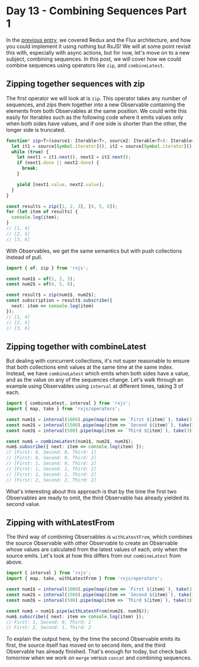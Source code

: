 # Day 13 - Combining Sequences Part 1

In the [previous entry](../12/readme.md), we covered Redux and the Flux architecture, and how you could implement it using nothing but RxJS!  We will at some point revisit this with, especially with async actions, but for now, let's move on to a new subject, combining sequences.  In this post, we will cover how we could combine sequences using operators like `zip`, and `combineLatest`.  

## Zipping together sequences with zip

The first operator we will look at is `zip`.  This operator takes any number of sequences, and zips them together into a new Observable containing the elements from both Observables at the same position.  We could write this easily for Iterables such as the following code where it emits values only when both sides have values, and if one side is shorter than the other, the longer side is truncated.

```typescript
function* zip<T>(source1: Iterable<T>, source2: Iterable<T>): Iterable<Array<T>> {
  let it1 = source[Symbol.iterator](), it2 = source[Symbol.iterator]();
  while (true) {
    let next1 = it1.next(), next2 = it2.next();
    if (next1.done || next2.done) {
      break;
    }

    yield [next1.value, next2.value];
  }
}

const results = zip([1, 2, 3], [4, 5, 6]);
for (let item of results) {
  console.log(item);
}
// [1, 4]
// [2, 5]
// [3, 6]
```

With Observables, we get the same semantics but with push collections instead of pull.

```typescript
import { of, zip } from 'rxjs';

const num1$ = of(1, 2, 3);
const num2$ = of(4, 5, 6);

const result$ = zip(num1$, num2$);
const subscription = result$.subscribe({
  next: item => console.log(item)
});
// [1, 4]
// [2, 5]
// [3, 6]
```

## Zipping together with combineLatest

But dealing with concurrent collections, it's not super reasonable to ensure that both collections emit values at the same time at the same index.  Instead, we have `combineLatest` which emits when both sides have a value, and as the value on any of the sequences change.  Let's walk through an example using Observables using `interval` at different times, taking 3 of each.

```typescript
import { combineLatest, interval } from 'rxjs';
import { map, take } from 'rxjs/operators';

const num1$ = interval(1000).pipe(map(item => `First ${item}`), take(3));
const num2$ = interval(1500).pipe(map(item => `Second ${item}`), take(3));
const num3$ = interval(500).pipe(map(item => `Third ${item}`), take(3));

const num$ = combineLatest(num1$, num2$, num3$);
num$.subscribe({ next: item => console.log(item) });
// [First: 0, Second: 0, Third: 1]
// [First: 0, Second: 0, Third: 2]
// [First: 1, Second: 0, Third: 2]
// [First: 1, Second: 1, Third: 2]
// [First: 2, Second: 1, Third: 2]
// [First: 2, Second: 2, Third: 2]
```

What's interesting about this approach is that by the time the first two Observables are ready to omit, the third Observable has already yielded its second value.

## Zipping with withLatestFrom

The third way of combining Observables is `withLatestFrom`, which combines the source Observable with other Observable to create an Observable whose values are calculated from the latest values of each, only when the source emits.  Let's look at how this differs from our `combineLatest` from above.

```typescript
import { interval } from 'rxjs';
import { map, take, withLatestFrom } from 'rxjs/operators';

const num1$ = interval(1000).pipe(map(item => `First ${item}`), take(3));
const num2$ = interval(1500).pipe(map(item => `Second ${item}`), take(3));
const num3$ = interval(500).pipe(map(item => `Third ${item}`), take(3));

const num$ = num1$.pipe(withLatestFrom(num2$, num3$));
num$.subscribe({ next: item => console.log(item) });
// First: 1, Second: 0, Third: 2
// First: 2, Second: 1, Third: 2
```

To explain the output here, by the time the second Observable emits its first, the source itself has moved on to second item, and the third Observable has already finished.  That's enough for today, but check back tomorrow when we work on `merge` versus `concat` and combining sequences.